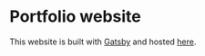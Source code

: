 # Portfolio website

This website is built with [Gatsby](https://www.gatsbyjs.org/) and hosted [here](http://devagr.me/).